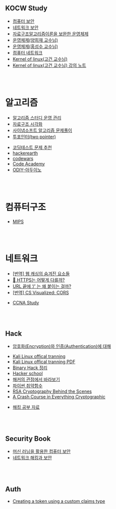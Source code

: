 ## KOCW Study
+ <a href="http://www.kocw.net/home/search/kemView.do?kemId=978322"> 컴퓨터 보안 </a>
+ <a href="http://www.kocw.net/home/search/kemView.do?kemId=333915"> 네트워크 보안 </a>
+ <a href="http://www.kocw.net/home/search/kemView.do?kemId=1127838&ar=relateCourse"> 자료구조알고리즘이론을 보완한 운영체제 </a>
+ <a href="http://www.kocw.net/home/search/kemView.do?kemId=978503"> 운영체제(양희재 교수님) </a>
+ <a href="http://snui.snu.ac.kr/ocw/index.php?mode=view&id=623#class_room-tab"> 운영체제(홍성수 교수님) </a>
+ <a href="http://www.kocw.net/home/search/kemView.do?kemId=1169634"> 컴퓨터 네트워크 </a>
+ <a href="https://olc.kr/course/course_online_view.jsp?id=35&s_keyword=kernel&x=0&y=0"> Kernel of linux(고건 교수님) </a>
+ <a href="https://books-and-cows.gitbook.io/-linux-kernel-lecture-note/1"> Kernel of linux(고건 교수님) 강의 노트 </a>

<br />
<br />

# 알고리즘
- [알고리즘 스터디 운영 관리](https://github.com/jyb2605/jackkong_algo)
- [자료구조 시각화](https://github.com/ChangYeop-Yang/Study-DataStructure)
- [사이냅소프트 알고리즘 문제풀이](https://www.synapsoft.co.kr/recruit-developer)
- [투포인터(two pointer)](https://hoony-gunputer.tistory.com/entry/투포인터two-pointer)
+ <a href="https://www.notion.so/580c3a42f21b49b497b7089f539a9f78"> 코딩테스트 문제 추천 </a>
+ <a href="https://www.hackerearth.com/practice/">hackerearth</a>
+ <a href="https://www.codewars.com/users/sign_in"> codewars </a>
+ <a href="https://www.codecademy.com/ko/catalog/subject/all"> Code Academy </a>
+ <a href="http://opensource.kofac.re.kr/edu/detail_view.do?aIdx=50 ">ODIY-아두이노 </a>

<br />
<br />

# 컴퓨터구조
- [MIPS](https://www.crocus.co.kr/297)

<br />
<br />

# 네트워크
- [[번역] 웹 캐싱의 숨겨진 요소들](https://mingrammer.com/translation-the-hidden-components-of-web-caching/)
- [🔐 HTTPS는 어떻게 다를까?](https://parksb.github.io/article/24.html)
- [URL 끝에 ‘/’ 는 왜 붙이는 걸까?](https://djkeh.github.io/articles/Why-do-we-put-slash-at-the-end-of-URL-kor/)
- [[번역] CS Visualized: CORS](https://cxsu.github.io/posts/web/cs-visualized-cors/)
+ <a href="https://www.9tut.com/"> CCNA Study </a>

<br />
<br />

## Hack
- [암호화(Encryption)와 인증(Authentication)에 대해](https://velog.io/@josworks27/암호화Encryption와-인증Authentication에-대해)
+ <a href="https://kali.training/"> Kali Linux offical tranning </a>
+ <a href="https://kali.training/downloads/Kali-Linux-Revealed-1st-edition.pdf"> Kali Linux offical tranning PDF </a>
+ <a href="http://devanix.tistory.com/178?category=338572f"> Binary Hack 정리 </a>
+ <a href="http://www.hackerschool.org/"> Hacker school </a>
+ <a href="https://www.slideshare.net/deview/131-119007645"> 해커의 관점에서 바라보기  </a>
+ <a href="https://www.kevinlondon.com/2015/07/26/dangerous-python-functions.html"> 파이썬 취약함수 </a>
+ <a href="https://medium.com/dataseries/rsa-cryptography-behind-the-scenes-fee1e1389f7f"> RSA Cryptography Behind the Scenes </a>
+ <a href="https://medium.com/dataseries/a-crash-course-in-everything-cryptographic-50daa0fda482"> A Crash Course in Everything Cryptographic </a>
- [해킹 공부 자료](http://carpedm20.blogspot.kr/2012/09/blog-post.html )

<br />
<br />

## Security Book
+ <a href="http://www.yes24.com/24/goods/67506900"> 머신 러닝을 활용한 컴퓨터 보안 </a>
+ <a href="http://www.yes24.com/24/goods/35013605?scode=032&OzSrank=1"> 네트워크 해킹과 보안 </a>

<br />
<br />

## Auth
- [Creating a token using a custom claims type](https://riptutorial.com/go/example/31137/creating-a-token-using-a-custom-claims-type)
